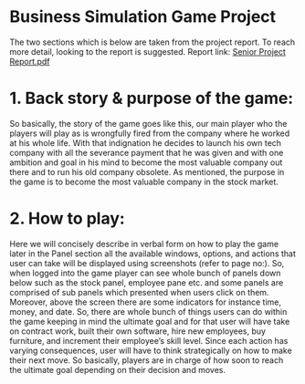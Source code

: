 
# Business Simulation Game Project

The two sections which is below are taken from the project report.
To reach more detail, looking to the report is suggested. 
Report link: [Senior Project Report.pdf](https://github.com/mustafabalta8/BSG-2.0/files/7513161/Senior.Project.Report.pdf)

# 1. Back story & purpose of the game:
So basically, the story of the game goes like this, our main player who the players will play as
is wrongfully fired from the company where he worked at his whole life. With that indignation
he decides to launch his own tech company with all the severance payment that he was given
and with one ambition and goal in his mind to become the most valuable company out there
and to run his old company obsolete. As mentioned, the purpose in the game is to become the
most valuable company in the stock market.
# 2. How to play:
Here we will concisely describe in verbal form on how to play the game later in the Panel
section all the available windows, options, and actions that user can take will be displayed using
screenshots (refer to page no:). So, when logged into the game player can see whole bunch of
panels down below such as the stock panel, employee pane etc. and some panels are comprised
of sub panels which presented when users click on them. Moreover, above the screen there are
some indicators for instance time, money, and date. So, there are whole bunch of things users
can do within the game keeping in mind the ultimate goal and for that user will have take on
contract work, built their own software, hire new employees, buy furniture, and increment their
employee’s skill level. Since each action has varying consequences, user will have to think
strategically on how to make their next move. So basically, players are in charge of how soon
to reach the ultimate goal depending on their decision and moves.
